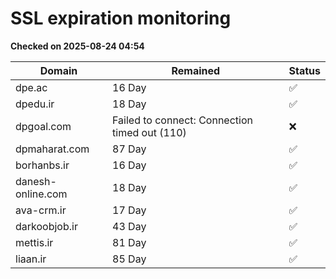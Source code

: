 # SSL expiration monitoring

**Checked on 2025-08-24 04:54**

| Domain | Remained | Status       |
|--------|----------|--------------|
| dpe.ac     | 16 Day   | ✅ |
| dpedu.ir     | 18 Day   | ✅ |
| dpgoal.com     | Failed to connect: Connection timed out (110)       | ❌ |
| dpmaharat.com     | 87 Day   | ✅ |
| borhanbs.ir     | 16 Day   | ✅ |
| danesh-online.com     | 18 Day   | ✅ |
| ava-crm.ir     | 17 Day   | ✅ |
| darkoobjob.ir     | 43 Day   | ✅ |
| mettis.ir     | 81 Day   | ✅ |
| liaan.ir     | 85 Day   | ✅ |
